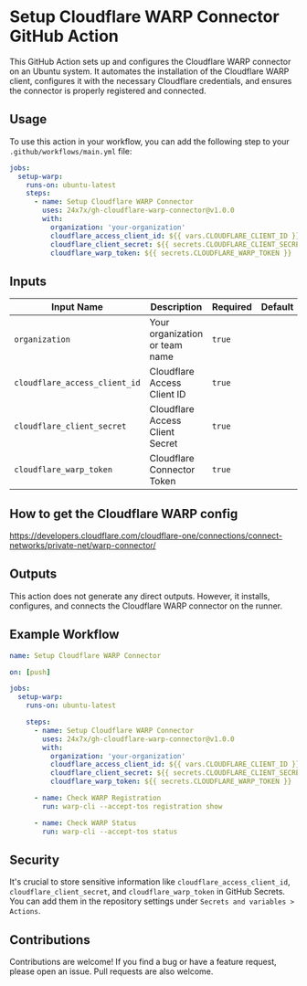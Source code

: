 
# Setup Cloudflare WARP Connector GitHub Action

This GitHub Action sets up and configures the Cloudflare WARP connector on an Ubuntu system. It automates the installation of the Cloudflare WARP client, configures it with the necessary Cloudflare credentials, and ensures the connector is properly registered and connected.

## Usage

To use this action in your workflow, you can add the following step to your `.github/workflows/main.yml` file:

```yaml
jobs:
  setup-warp:
    runs-on: ubuntu-latest
    steps:
      - name: Setup Cloudflare WARP Connector
        uses: 24x7x/gh-cloudflare-warp-connector@v1.0.0
        with:
          organization: 'your-organization'
          cloudflare_access_client_id: ${{ vars.CLOUDFLARE_CLIENT_ID }}
          cloudflare_client_secret: ${{ secrets.CLOUDFLARE_CLIENT_SECRET }}
          cloudflare_warp_token: ${{ secrets.CLOUDFLARE_WARP_TOKEN }}
```

## Inputs

| Input Name                     | Description                                           | Required | Default |
|--------------------------------|-------------------------------------------------------|----------|---------|
| `organization`                 | Your organization or team name                       | `true`   |         |
| `cloudflare_access_client_id`  | Cloudflare Access Client ID                           | `true`   |         |
| `cloudflare_client_secret`     | Cloudflare Access Client Secret                       | `true`   |         |
| `cloudflare_warp_token`        | Cloudflare Connector Token                            | `true`   |         |

## How to get the Cloudflare WARP config
https://developers.cloudflare.com/cloudflare-one/connections/connect-networks/private-net/warp-connector/

## Outputs

This action does not generate any direct outputs. However, it installs, configures, and connects the Cloudflare WARP connector on the runner.

## Example Workflow

```yaml
name: Setup Cloudflare WARP Connector

on: [push]

jobs:
  setup-warp:
    runs-on: ubuntu-latest

    steps:
      - name: Setup Cloudflare WARP Connector
        uses: 24x7x/gh-cloudflare-warp-connector@v1.0.0
        with:
          organization: 'your-organization'
          cloudflare_access_client_id: ${{ vars.CLOUDFLARE_CLIENT_ID }}
          cloudflare_client_secret: ${{ secrets.CLOUDFLARE_CLIENT_SECRET }}
          cloudflare_warp_token: ${{ secrets.CLOUDFLARE_WARP_TOKEN }}

      - name: Check WARP Registration
        run: warp-cli --accept-tos registration show

      - name: Check WARP Status
        run: warp-cli --accept-tos status
```

## Security

It's crucial to store sensitive information like `cloudflare_access_client_id`, `cloudflare_client_secret`, and `cloudflare_warp_token` in GitHub Secrets. You can add them in the repository settings under `Secrets and variables > Actions`.

## Contributions

Contributions are welcome! If you find a bug or have a feature request, please open an issue. Pull requests are also welcome.